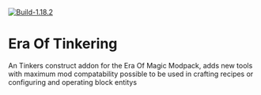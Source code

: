 [![Build-1.18.2](https://github.com/EraofMagic/EraOfTinkering/actions/workflows/gradle-1.18.2.yml/badge.svg)](https://github.com/EraofMagic/EraOfTinkering/actions/workflows/gradle-1.18.2.yml)

# Era Of Tinkering

An Tinkers construct addon for the Era Of Magic Modpack, adds new tools with maximum mod compatability possible to be used in crafting recipes or configuring and operating block entitys
